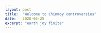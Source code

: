 ```yaml
---
layout: post
title:  "Welcome to Chinmoy controversies"
date:   2020-06-25
excerpt: "earth joy finite"
---
```

